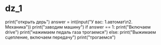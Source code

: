 # dz_1
print("открыть дерь")
answer = int(input("У вас: 1.автомат\п2. Механика"))
print("заводим машину")
if answer == 1:
    print("Включаем drive")
    print("нажимаем педаль газа трогаемся")
else:
    print("Выжимаем сцепление, включаем передачу")
    print("трогаемся")

